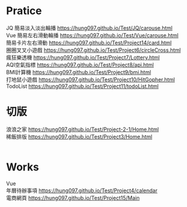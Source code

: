 # Pratice
JQ
簡易淡入淡出輪播 https://hung097.github.io/Test/JQ/carouse.html</br>
Vue
簡易左右滑動輪播 https://hung097.github.io/Test/Vue/carouse.html</br>
簡易卡片左右滑動 https://hung097.github.io/Test/Project14/card.html</br>
圈圈叉叉小遊戲 https://hung097.github.io/Test/Project6/circleCross.html</br>
瘋狂樂透機 https://hung097.github.io/Test/Project7/Lottery.html</br>
AQI空氣指標 https://hung097.github.io/Test/Project8/api.html</br>
BMI計算機 https://hung097.github.io/Test/Project9/bmi.html</br>
打地鼠小遊戲 https://hung097.github.io/Test/Project10/HitGopher.html</br>
TodoList https://hung097.github.io/Test/Project11/todoList.html<br>

# 切版
浪浪之家 https://hung097.github.io/Test/Project-2-1/Home.html</br>
稀飯排版 https://hung097.github.io/Test/Project3/Home.html</br><br>

# Works
Vue<br>
年曆待辦事項 https://hung097.github.io/Test/Project4/calendar</br>
電商網頁 https://hung097.github.io/Test/Project15/Main</br>
